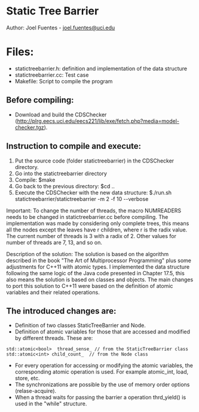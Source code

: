 # Static Tree Barrier
Author: Joel Fuentes - joel.fuentes@uci.edu

# Files:
- statictreebarrier.h: definition and implementation of the data structure
- statictreebarrier.cc: Test case
- Makefile: Script to compile the program

## Before compiling:
- Download and build the CDSChecker (http://plrg.eecs.uci.edu/eecs221/lib/exe/fetch.php?media=model-checker.tgz).


## Instruction to compile and execute:
1. Put the source code (folder statictreebarrier) in the CDSChecker directory.
2. Go into the statictreebarrier directory
3. Compile:
   $make
4. Go back to the previous directory:
   $cd ..
5. Execute the CDSChecker with the new data structure:
   $./run.sh statictreebarrier/statictreebarrier -m 2 -f 10 --verbose

Important: To change the number of threads, the macro NUMREADERS needs to be changed in statictreebarrier.cc before compiling.
The implementation was made by considering only complete trees, this means all the nodes except the leaves have r children,
where r is the radix value.
The current number of threads is 3 with a radix of 2. Other values for number of threads are 7, 13, and so on.

Description of the solution:
The solution is based on the algorithm described in the book "The Art of Multiprocessor
Programming" plus some adjustments for C++11 with atomic types. I implemented the data structure following
the same logic of the Java code presented in Chapter 17.5, this also means the solution is based
on classes and objects. The main changes to port this solution to C++11 were based
on the definition of atomic variables and their related operations.

## The introduced changes are:
- Definition of two classes StaticTreeBarrier and Node.
- Definition of atomic variables for those that are accessed and modified by different threads.
These are:
```
std::atomic<bool>  thread_sense_ // from the StaticTreeBarrier class
std::atomic<int> child_count_  // from the Node class
```
- For every operation for accessing or modifying the atomic variables, the corresponding
atomic operation is used. For example atomic_int, load, store, etc.
- The synchronizations are possible by the use of memory order options (relase-acquire).
- When a thread waits for passing the barrier a operation thrd_yield() is used in the "while"
structure.
